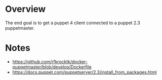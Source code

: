 # Overview

The end goal is to get a puppet 4 client connected to a puppet 2.3 puppetmaster.

# Notes

- <https://github.com/rfkrocktk/docker-puppetmaster/blob/develop/Dockerfile>
- <https://docs.puppet.com/puppetserver/2.3/install_from_packages.html>
